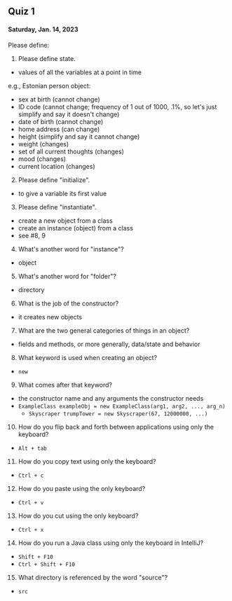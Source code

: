 ## Quiz 1
#### Saturday, Jan. 14, 2023

Please define:

1. Please define state.
- values of all the variables at a point in time

e.g., Estonian person object:
- sex at birth (cannot change)
- ID code (cannot change; frequency of 1 out of 1000, .1%, so let's just simplify and say it doesn't change)
- date of birth (cannot change)
- home address (can change)
- height (simplify and say it cannot change)
- weight (changes)
- set of all current thoughts (changes)
- mood (changes)
- current location (changes)

2. Please define "initialize".
- to give a variable its first value

3. Please define "instantiate".
- create a new object from a class
- create an instance (object) from a class
- see #8, 9

4. What's another word for "instance"?
- object

5. What's another word for "folder"?
- directory

6. What is the job of the constructor?
- it creates new objects

7. What are the two general categories of things in an object?
- fields and methods, or more generally, data/state and behavior

8. What keyword is used when creating an object?
- `new`

9. What comes after that keyword?
- the constructor name and any arguments the constructor needs
- `ExampleClass exampleObj = new ExampleClass(arg1, arg2, ..., arg_n)`
    - `Skyscraper trumpTower = new Skyscraper(67, 12000000, ...)`

10. How do you flip back and forth between applications using only the keyboard?
- `Alt + tab`

11. How do you copy text using only the keyboard?
- `Ctrl + c`

12. How do you paste using the only keyboard?
- `Ctrl + v`

13. How do you cut using the only keyboard?
- `Ctrl + x`

14. How do you run a Java class using only the keyboard in IntelliJ?
- `Shift + F10`
- `Ctrl + Shift + F10`

15. What directory is referenced by the word "source"?
- `src`
